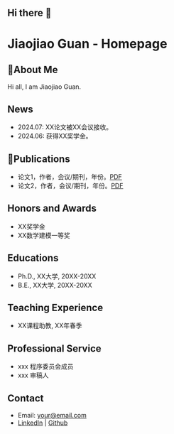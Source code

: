 ## Hi there 👋

<!--
**jiaojiaoguan/JiaojiaoGuan** is a ✨ _special_ ✨ repository because its `README.md` (this file) appears on your GitHub profile.

Here are some ideas to get you started:

- 🔭 I’m currently working on ...
- 🌱 I’m currently learning ...
- 👯 I’m looking to collaborate on ...
- 🤔 I’m looking for help with ...
- 💬 Ask me about ...
- 📫 How to reach me: ...
- 😄 Pronouns: ...
- ⚡ Fun fact: ...
-->


# Jiaojiao Guan - Homepage

## 🌱About Me
Hi all, I am Jiaojiao Guan. 

## News
- 2024.07: XX论文被XX会议接收。
- 2024.06: 获得XX奖学金。

## 📝Publications
- 论文1，作者，会议/期刊，年份。[PDF](#)
- 论文2，作者，会议/期刊，年份。[PDF](#)

## Honors and Awards
- XX奖学金
- XX数学建模一等奖

## Educations
- Ph.D., XX大学, 20XX-20XX
- B.E., XX大学, 20XX-20XX

## Teaching Experience
- XX课程助教, XX年春季

## Professional Service
- xxx 程序委员会成员
- xxx 审稿人

## Contact
- Email: your@email.com
- [LinkedIn](#) | [Github](#)
